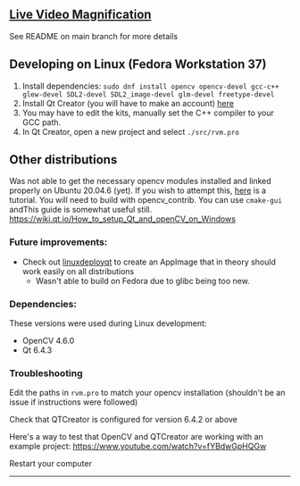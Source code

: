 ## [Live Video Magnification](https://github.com/tschnz/Live-Video-Magnification)
See README on main branch for more details



## Developing on Linux (Fedora Workstation 37)
1. Install dependencies: `sudo dnf install opencv opencv-devel gcc-c++ glew-devel SDL2-devel SDL2_image-devel glm-devel freetype-devel`
2. Install Qt Creator (you will have to make an account) [here](https://www.qt.io/download-qt-installer-oss) 
3. You may have to edit the kits, manually set the C++ compiler to your GCC path.
4. In Qt Creator, open a new project and select `./src/rvm.pro`

## Other distributions
Was not able to get the necessary opencv modules installed and linked properly on Ubuntu 20.04.6 (yet). If  you wish to attempt this, [here](https://docs.opencv.org/4.x/d7/d9f/tutorial_linux_install.html) is a tutorial. You will need to build with opencv_contrib. You can use `cmake-gui` andThis guide is somewhat useful still. https://wiki.qt.io/How_to_setup_Qt_and_openCV_on_Windows
### Future improvements:
- Check out [linuxdeployqt](https://github.com/probonopd/linuxdeployqt) to create an AppImage that in theory should work easily on all distributions
	- Wasn't able to build on Fedora due to glibc being too new.

### Dependencies:
These versions were used during Linux development:
- OpenCV 4.6.0
- Qt 6.4.3


### Troubleshooting
Edit the paths in `rvm.pro` to match your opencv installation (shouldn't be an issue if instructions were followed)

Check that QTCreator is configured for version 6.4.2 or above

Here's a way to test that OpenCV and QTCreator are working with an example project: https://www.youtube.com/watch?v=fYBdwGpHQGw 

Restart your computer



-----------------------

